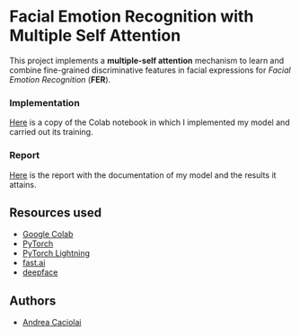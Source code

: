 # Facial Emotion Recognition with Multiple Self Attention

This project implements a **multiple-self attention** mechanism to learn and combine fine-grained discriminative features in facial expressions for *Facial Emotion Recognition* (**FER**).

### Implementation

[Here](notebooks/training.ipynb) is a copy of the Colab notebook in which I implemented my model and carried out its training.

### Report

[Here](reports/report.pdf) is the report with the documentation of my model and the results it attains.

## Resources used

- [Google Colab](https://colab.research.google.com/)
- [PyTorch](https://pytorch.org/)
- [PyTorch Lightning](https://www.pytorchlightning.ai/)
- [fast.ai](https://docs.fast.ai/)
- [deepface](https://github.com/serengil/deepface)

## Authors

- [Andrea Caciolai](https://github.com/caciolai)
